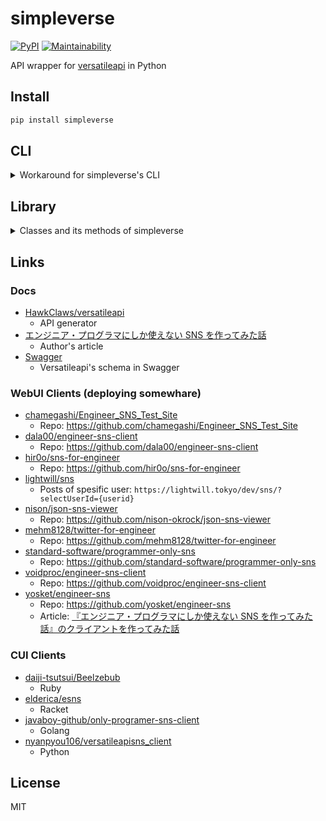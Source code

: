 # simpleverse

[![PyPI](https://img.shields.io/pypi/v/simpleverse?color=blue)](https://pypi.org/project/simpleverse) [![Maintainability](https://api.codeclimate.com/v1/badges/3dafcba23209bf5a4a04/maintainability)](https://codeclimate.com/github/eggplants/simpleverse/maintainability)

API wrapper for [versatileapi](https://versatileapi.herokuapp.com/api) in Python

## Install

```bash
pip install simpleverse
```

## CLI

<!-- markdownlint-disable MD033 -->

<details>
<summary>Workaround for simpleverse's CLI</summary>

```text
$ simv -h
usage: simv [-h]
            {create_like,cl,create_user,cu,update_user,uu,get_like,gl,get_image,gi,get_post,gp,get_user,gu,submit_post,sp,submit_image,si}
            ...

Simple command for sending requests to versatileapi

positional arguments:
  {create_like,cl,create_user,cu,update_user,uu,get_like,gl,get_image,gi,get_post,gp,get_user,gu,submit_post,sp,submit_image,si}
    create_like (cl)
    create_user (cu)
    update_user (uu)
    get_like (gl)
    get_image (gi)
    get_post (gp)
    get_user (gu)
    submit_post (sp)
    submit_image (si)

optional arguments:
  -h, --help            show this help message and exit
$ simv cu -n eggplants -d "https://github.com/eggplants/simpleverseを書きました。"
b6e4ae19fc2c59ce55c726de44a40dc825faa04d
$ simv gu -u b6e4ae19fc2c59ce55c726de44a40dc825faa04d
{
    'id': 'b6e4ae19fc2c59ce55c726de44a40dc825faa04d',
    '_created_at': '2021-09-19T04:35:11.765+00:00',
    '_updated_at': '2021-09-19T04:35:11.765+00:00',
    '_user_id': 'b6e4ae19fc2c59ce55c726de44a40dc825faa04d',
    'description': 'https://github.com/eggplants/simpleverseを書きました。',
    'name': 'eggplants'
}
$ simv sp "コレはテストです"
00210022-a452-4be7-a873-d369b1bf8d70
$ simv gp -p 00210022-a452-4be7-a873-d369b1bf8d70
{
    'id': '00210022-a452-4be7-a873-d369b1bf8d70',
    '_created_at': '2021-09-19T04:45:42.017+00:00',
    '_updated_at': '2021-09-19T04:45:42.017+00:00',
    '_user_id': 'b6e4ae19fc2c59ce55c726de44a40dc825faa04d',
    'text': 'コレはテストです'
}
$ simv uu -n eggplants -d "こんにちは。https://github.com/eggplants/simpleverseを書きました。"
b6e4ae19fc2c59ce55c726de44a40dc825faa04d
$ simv gu -u b6e4ae19fc2c59ce55c726de44a40dc825faa04d
{
    'id': 'b6e4ae19fc2c59ce55c726de44a40dc825faa04d',
    '_created_at': '2021-09-19T04:35:11.765+00:00',
    '_updated_at': '2021-09-19T04:46:53.659+00:00',
    '_user_id': 'b6e4ae19fc2c59ce55c726de44a40dc825faa04d',
    'description': 'こんにちは。https://github.com/eggplants/simpleverseを書きました。',
    'name': 'eggplants'
}
$ # All posts by a specific user
$ simv gp | jq '.[]|select(._user_id=="b6e4ae19fc2c59ce55c726de44a40dc825faa04d")'
{
  "_created_at": "2021-09-18T18:50:33.316+00:00",
  "_updated_at": "2021-09-18T18:50:33.316+00:00",
  "_user_id": "b6e4ae19fc2c59ce55c726de44a40dc825faa04d",
  "id": "12d7d6c5-1412-4299-9fe0-4e11c5261aab",
  "text": "test"
}
{
  "_created_at": "2021-09-19T04:10:35.054+00:00",
  "_updated_at": "2021-09-19T04:10:35.054+00:00",
  "_user_id": "b6e4ae19fc2c59ce55c726de44a40dc825faa04d",
  "id": "81dd0981-de48-47b6-bb81-2bc33579d0d1",
  "text": "hello woooooooold!"
}
{
  "_created_at": "2021-09-19T04:14:44.837+00:00",
  "_updated_at": "2021-09-19T04:14:44.837+00:00",
  "_user_id": "b6e4ae19fc2c59ce55c726de44a40dc825faa04d",
  "id": "b281751f-03a9-47b0-ace1-2dc1be620a2a",
  "text": "hello woooooooold!\n(this post submitted by https://git.io/JzmhD)"
}
{
  "_created_at": "2021-09-19T04:39:57.808+00:00",
  "_updated_at": "2021-09-19T04:39:57.808+00:00",
  "_user_id": "b6e4ae19fc2c59ce55c726de44a40dc825faa04d",
  "id": "d2f875a4-540e-4332-ae4e-5ac80d435449",
  "text": "a"
}
{
  "_created_at": "2021-09-19T04:45:42.017+00:00",
  "_updated_at": "2021-09-19T04:45:42.017+00:00",
  "_user_id": "b6e4ae19fc2c59ce55c726de44a40dc825faa04d",
  "id": "00210022-a452-4be7-a873-d369b1bf8d70",
  "text": "コレはテストです"
}
```

</details>

<!-- markdownlint-enable MD033 -->

## Library

<!-- markdownlint-disable MD033 -->

<details>
<summary>Classes and its methods of simpleverse</summary>

```python
from simpleverse import (
    CreateLike,
    CreateUser,
    GetImageInfo,
    GetLikeInfo,
    GetPostInfo,
    GetUserInfo,
    SubmitImage,
    SubmitPost,
)


class CreateLike(BaseVerseRequests):
    def create_like(self, post_id: str, like_count: int) -> str: ...

class CreateUser(BaseVerseRequests):
    def create_user(self, name: str, description: str) -> str: ...
    def update_user(self, name: str, description: str) -> str: ...

class GetImageInfo(BaseVerseRequests):
    def get_image_all(self) -> List[ImageInfo]: ...
    def get_image(self, image_id: str) -> ImageInfo: ...
    def get_image_OData(
        self,
        filter_: Optional[str] = ...,
        order_by: Optional[str] = ...,
        limit: Optional[int] = ...,
        skip: Optional[int] = ...,
    ) -> List[ImageInfo]: ...

class GetLikeInfo(BaseVerseRequests):
    def get_like_all(self) -> List[LikeInfo]: ...
    def get_like(self, post_id: str) -> LikeInfo: ...
    def get_like_OData(
        self,
        filter_: Optional[str] = ...,
        order_by: Optional[str] = ...,
        limit: Optional[int] = ...,
        skip: Optional[int] = ...,
    ) -> List[LikeInfo]: ...

class GetPostInfo(BaseVerseRequests):
    def get_post_all(self) -> List[PostInfo]: ...
    def get_post(self, post_id: str) -> PostInfo: ...
    def get_post_OData(
        self,
        filter_: Optional[str] = ...,
        order_by: Optional[str] = ...,
        limit: Optional[int] = ...,
        skip: Optional[int] = ...,
    ) -> List[PostInfo]: ...

class GetUserInfo(BaseVerseRequests):
    def get_user_all(self) -> List[UserInfo]: ...
    def get_user(self, user_id: str) -> UserInfo: ...
    def get_user_OData(
        self,
        filter_: Optional[str] = ...,
        order_by: Optional[str] = ...,
        limit: Optional[int] = ...,
        skip: Optional[int] = ...,
    ) -> List[UserInfo]: ...

class SubmitImage(BaseVerseRequests):
    def submit_image(self, image_data: str, post_id: str) -> str: ...

class SubmitPost(BaseVerseRequests):
    def submit_post(
        self,
        text: str,
        rep_user_id: Optional[str] = ...,
        rep_post_id: Optional[str] = ...,
        test: bool = ...,
    ) -> str: ...
```

</details>

<!-- markdownlint-enable MD033 -->

## Links

### Docs

- [HawkClaws/versatileapi](https://github.com/HawkClaws/versatileapi)
  - API generator
- [エンジニア・プログラマにしか使えない SNS を作ってみた話](https://qiita.com/HawkClaws/items/599d7666f55e79ef7f56)
  - Author's article
- [Swagger](https://editor.swagger.io/?url=https://gist.githubusercontent.com/YusukeIwaki/ce8a7250fb7e5279267c495324de19f7/raw/292eb24fb381c9af49fc42c901794ec2d98d134a/openapi.yml)
  - Versatileapi's schema in Swagger

### WebUI Clients (deploying somewhare)

- [chamegashi/Engineer_SNS_Test_Site](https://chamegashi.github.io/Engineer_SNS_Test_Site/)
  - Repo: <https://github.com/chamegashi/Engineer_SNS_Test_Site>
- [dala00/engineer-sns-client](http://engineer-sns-client.vercel.app/)
  - Repo: <https://github.com/dala00/engineer-sns-client>
- [hir0o/sns-for-engineer](http://sns-for-engineer.vercel.app/)
  - Repo: <https://github.com/hir0o/sns-for-engineer>
- [lightwill/sns](https://lightwill.tokyo/dev/sns/)
  - Posts of spesific user: `https://lightwill.tokyo/dev/sns/?selectUserId={userid}`
- [nison/json-sns-viewer](https://sns-viewer.nison.jp/)
  - Repo: <https://github.com/nison-okrock/json-sns-viewer>
- [mehm8128/twitter-for-engineer](https://twitter-for-engineer-gs7w7u3rv-mehm8128.vercel.app/)
  - Repo: <https://github.com/mehm8128/twitter-for-engineer>
- [standard-software/programmer-only-sns](https://standard-software.github.io/programmer-only-sns/)
  - Repo: <https://github.com/standard-software/programmer-only-sns>
- [voidproc/engineer-sns-client](https://codesandbox.io/s/engineer-sns-client-l6n6j)
  - Repo: <https://github.com/voidproc/engineer-sns-client>
- [yosket/engineer-sns](https://sofeap.vercel.app/)
  - Repo: <https://github.com/yosket/engineer-sns>
  - Article: [『エンジニア・プログラマにしか使えない SNS を作ってみた話』のクライアントを作ってみた話](https://zenn.dev/yosket/articles/a4402ffa2a12e4)

### CUI Clients

- [daiji-tsutsui/Beelzebub](https://github.com/daiji-tsutsui/Beelzebub)
  - Ruby
- [elderica/esns](https://github.com/elderica/esns)
  - Racket
- [javaboy-github/only-programer-sns-client](https://github.com/javaboy-github/only-programer-sns-client)
  - Golang
- [nyanpyou106/versatileapisns_client](https://github.com/nyanpyou106/versatileapisns_client)
  - Python

## License

MIT
